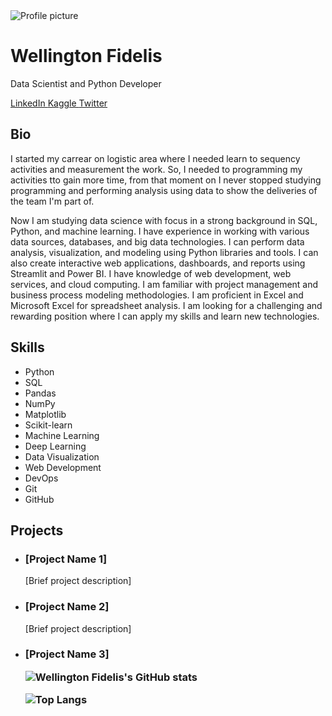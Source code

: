 <!DOCTYPE html>
<html lang="en-US">
<head>
  <meta charset="UTF-8">
  <meta name="viewport" content="width=device-width, initial-scale=1.0">
  <title>GitHub Profile - Wellington Fidelis</title>
  <link rel="stylesheet" href="https://unpkg.com/tailwindcss@^2.2.19/dist/tailwind.min.css">
</head>
<body class="bg-gray-100">
  <div class="max-w-7xl mx-auto py-12 px-4 sm:px-6 lg:px-8">
    <div class="flex flex-col items-center justify-center">
      <img src="https://avatars.githubusercontent.com/[your-username].png?size=128" alt="Profile picture" class="w-24 h-24 rounded-full">
      <h1 class="text-3xl font-bold leading-tight text-gray-900 mt-4">
        Wellington Fidelis
      </h1>
      <p class="text-xl text-gray-600">
        Data Scientist and Python Developer
      </p>
      <div class="mt-6 flex flex-wrap justify-center gap-4">
        <a href="https://www.linkedin.com/in/wellington-fidelis-7b02b167/" class="bg-blue-500 hover:bg-blue-700 text-white font-bold py-2 px-4 rounded-full">
          LinkedIn
        </a>
        <a href="https://www.kaggle.com/wellingtonfidelis" class="bg-green-500 hover:bg-green-700 text-white font-bold py-2 px-4 rounded-full">
          Kaggle
        </a>
        <a href="https://twitter.com/[your-username]" class="bg-blue-400 hover:bg-blue-600 text-white font-bold py-2 px-4 rounded-full">
          Twitter
        </a>
      </div>
    </div>
    <div class="mt-8">
      <h2 class="text-2xl font-bold text-gray-900">Bio</h2>
      <p class="text-gray-600 mt-2">
        I started my carrear on logistic area where I needed learn to sequency activities and measurement the work. So, I needed to programming my activities tto gain more time, from that moment on I never stopped studying programming and performing analysis using data to show the deliveries of the team I'm part of.
      </p>
      <p class="text-gray-600 mt-2">
        Now I am studying data science with focus in a strong background in SQL, Python, and machine learning. I have experience in working with various data sources, databases, and big data technologies. I can perform data analysis, visualization, and modeling using Python libraries and tools. I can also create interactive web applications, dashboards, and reports using Streamlit and Power BI. I have knowledge of web development, web services, and cloud computing. I am familiar with project management and business process modeling methodologies. I am proficient in Excel and Microsoft Excel for spreadsheet analysis. I am looking for a challenging and rewarding position where I can apply my skills and learn new technologies.
      </p>
    </div>
    <div class="mt-8">
      <h2 class="text-2xl font-bold text-gray-900">Skills</h2>
      <ul class="list-disc mt-2 text-gray-600">
        <li>Python</li>
        <li>SQL</li>
        <li>Pandas</li>
        <li>NumPy</li>
        <li>Matplotlib</li>
        <li>Scikit-learn</li>
        <li>Machine Learning</li>
        <li>Deep Learning</li>
        <li>Data Visualization</li>
        <li>Web Development</li>
        <li>DevOps</li>
        <li>Git</li>
        <li>GitHub</li>
      </ul>
    </div>
    <div class="mt-8">
      <h2 class="text-2xl font-bold text-gray-900">Projects</h2>
      <ul class="list-none mt-2">
        <li class="mb-4">
          <h3 class="text-xl font-bold text-gray-900">
            [Project Name 1]
          </h3>
          <p class="text-gray-600 mt-2">
            [Brief project description]
          </p>
        </li>
        <li class="mb-4">
          <h3 class="text-xl font-bold text-gray-900">
            [Project Name 2]
          </h3>
          <p class="text-gray-600 mt-2">
            [Brief project description]
          </p>
        </li>
        <li class="mb-4">
          <h3 class="text-xl font-bold text-gray-900">
            [Project Name 3]

![Wellington Fidelis's GitHub stats](https://github-readme-stats.vercel.app/api?username=WellingtonFidelis&show_icons=true&theme=locale)

![Top Langs](https://github-readme-stats.vercel.app/api/top-langs/?username=WellingtonFidelis&hide_progress=true&theme=locale)